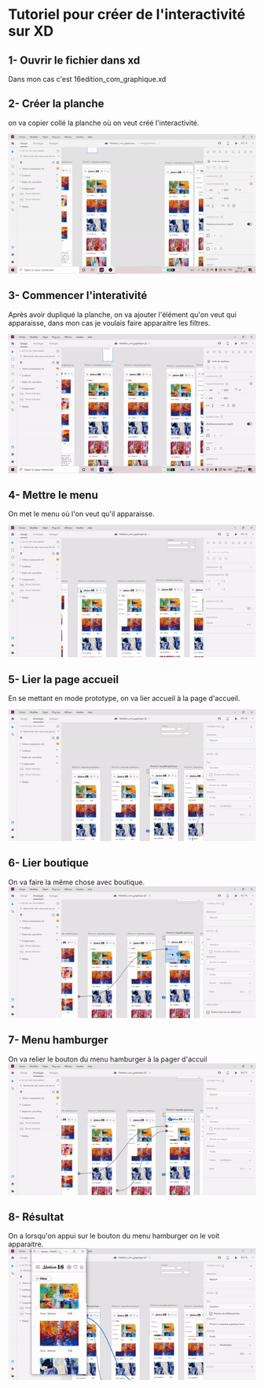 # Tutoriel pour créer de l'interactivité sur XD
## 1- Ouvrir le fichier dans xd
Dans mon cas c'est 16edition_com_graphique.xd
 
## 2- Créer la planche

on va copier collé la planche où on veut créé l'interactivité.

![capture d'écran](media/capture_etape_1.gif)

## 3- Commencer l'interativité
Après avoir dupliqué la planche, on va ajouter l'élément qu'on veut qui apparaisse, dans mon cas je voulais faire apparaitre les filtres.


![capture d'écran etape 2](media/capture_etape_2.gif)

## 4- Mettre le menu 
On met le menu où l'on veut qu'il apparaisse.

![capture d'écran](media/ezgif.com-gif-maker7.gif)

## 5- Lier la page accueil
En se mettant en mode prototype, on va lier accueil à la page d'accueil.

![capture d'écran](media/ezgif.com-gif-maker18.gif)

## 6- Lier boutique
On va faire la même chose avec boutique.
![capture d'écran](media/ezgif.com-gif-maker20.gif)

## 7- Menu hamburger
On va relier le bouton du menu hamburger à la pager d'accuil
![capture d'écran](media/ezgif.com-gif-maker22.gif)

## 8- Résultat
On a lorsqu'on appui sur le bouton du menu hamburger on le voit apparaitre. 
![capture d'écran](media/ezgif.com-gif-maker14.gif)






